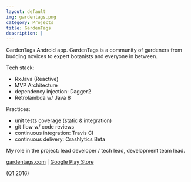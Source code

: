 ```yaml
---
layout: default
img: gardentags.png
category: Projects
title: GardenTags
description: |
---
```

  GardenTags Android app. GardenTags is a community of gardeners from budding novices to expert botanists and everyone in between.

  Tech stack:

  <ul>
    <li>RxJava (Reactive)</li>
    <li>MVP Architecture</li>
    <li>dependency injection: Dagger2</li>
    <li>Retrolambda w/ Java 8</li>
  </ul>

  Practices:

  <ul>
    <li>unit tests coverage (static & integration)</li>
    <li>git flow w/ code reviews</li>
    <li>continuous integration: Travis CI</li>
    <li>continuous delivery: Crashlytics Beta</li>
  </ul>

  My role in the project: lead developer / tech lead, development team lead.

  [gardentags.com](http://gardentags.com/) &#124; [Google Play Store](https://play.google.com/store/apps/details?id=com.gardentags)

  (Q1 2016)
